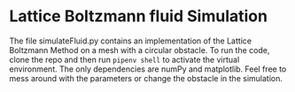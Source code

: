# Lattice Boltzmann fluid Simulation

The file simulateFluid.py contains an implementation of the Lattice Boltzmann Method on a mesh with a circular obstacle. 
To run the code, clone the repo and then run `pipenv shell` to activate the virtual environment. The only dependencies are numPy and matplotlib.
Feel free to mess around with the parameters or change the obstacle in the simulation. 
